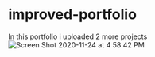 # improved-portfolio
In this portfolio i uploaded 2 more projects
![Screen Shot 2020-11-24 at 4 58 42 PM](https://user-images.githubusercontent.com/67445858/100161062-5dd21600-2e76-11eb-8ca6-77ae265d3672.png)

